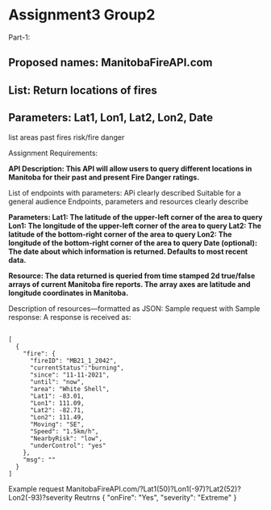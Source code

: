 # Assignment3 Group2
Part-1:

## Proposed names: ManitobaFireAPI.com
## List: Return locations of fires
## Parameters: Lat1, Lon1, Lat2, Lon2, Date

list areas
past fires
risk/fire danger

Assignment Requirements:

**API Description:  This API will allow users to query different locations in Manitoba for their past and present Fire Danger ratings.**

List of endpoints with parameters:
  APi clearly described
  Suitable for a general audience
  Endpoints, parameters and resources clearly describe
  
  **Parameters:
    Lat1: The latitude of the upper-left corner of the area to query
    Lon1: The longitude of the upper-left corner of the area to query
    Lat2: The latitude of the bottom-right corner of the area to query
    Lon2: The longitude of the bottom-right corner of the area to query
    Date (optional): The date about which information is returned. Defaults to most recent data.**
    
 **Resource: The data returned is queried from time stamped 2d true/false arrays of current Manitoba fire reports. The array axes are latitude and longitude coordinates in Manitoba.**
    
Description  of resources—formatted as JSON:
Sample request with Sample response:
A response is received as:
##  
```
[
  {
    "fire": {
      "fireID": "MB21_1_2042",
      "currentStatus":"burning",
      "since": "11-11-2021",
      "until": "now",
      "area": "White Shell",
      "Lat1": -83.01,
      "Lon1": 111.09,
      "Lat2": -82.71,
      "Lon2": 111.49,
      "Moving": "SE",
      "Speed": "1.5km/h",
      "NearbyRisk": "low",
      "underControl": "yes"
    },
    "msg": ""
  }
]
```


Example request
  ManitobaFireAPI.com/?Lat1(50)?Lon1(-97)?Lat2(52)?Lon2(-93)?severity
  Reutrns 
  {
    "onFire": "Yes",
    "severity": "Extreme"
  }
